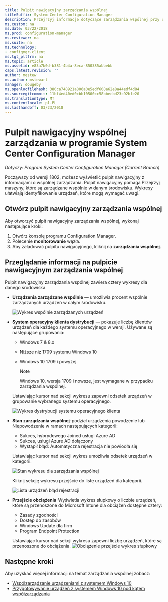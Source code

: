```yaml
---
title: Pulpit nawigacyjny zarządzania wspólnej
titleSuffix: System Center Configuration Manager
description: Przejrzyj informacje dotyczące zarządzania wspólnej przy użyciu pulpitu nawigacyjnego.
ms.custom: na
ms.date: 03/22/2018
ms.prod: configuration-manager
ms.reviewer: na
ms.suite: na
ms.technology:
- configmgr-client
ms.tgt_pltfrm: na
ms.topic: article
ms.assetid: e83a7b0d-b381-4b4a-8eca-850385abbebb
caps.latest.revision: ''
author: mestew
ms.author: mstewart
manager: dougeby
ms.openlocfilehash: 380ca748921a806a0e5edf608a62e8a44edf4d84
ms.sourcegitcommit: 11bf4ed40ed0cbb10500cc58bbecbd23c92bfe20
ms.translationtype: MT
ms.contentlocale: pl-PL
ms.lasthandoff: 03/23/2018
---
```

# <a name="co-management-dashboard-in-system-center-configuration-manager"></a>Pulpit nawigacyjny wspólnej zarządzania w programie System Center Configuration Manager
*Dotyczy: Program System Center Configuration Manager (Current Branch)*

Począwszy od wersji 1802, możesz wyświetlić pulpit nawigacyjny z informacjami o wspólnej zarządzania. Pulpit nawigacyjny pomaga Przejrzyj maszyny, które są zarządzane wspólnie w danym środowisku. Wykresy ułatwiają identyfikowanie urządzeń, które mogą wymagać uwagi.<!--1356648-->

## <a name="open-the-co-management-dashboard"></a>Otwórz pulpit nawigacyjny zarządzania wspólnej
Aby otworzyć pulpit nawigacyjny zarządzania wspólnej, wykonaj następujące kroki: 

1. Otwórz konsolę programu Configuration Manager. 
2. Polecenie **monitorowanie** węzła. 
3. Aby załadować pulpitu nawigacyjnego, kliknij na **zarządzania wspólnej**.

## <a name="reviewing-information-in-the-co-management-dashboard"></a>Przeglądanie informacji na pulpicie nawigacyjnym zarządzania wspólnej

Pulpit nawigacyjny zarządzania wspólnej zawiera cztery wykresy dla danego środowiska. 

- **Urządzenia zarządzane wspólnie** — umożliwia procent wspólnie zarządzanych urządzeń w całym środowisku.

    ![Wykres wspólnie zarządzanych urządzeń](media\co-management-dashboard\Percent-Co-managed-graph.PNG)

- **System operacyjny klienta dystrybucji** — pokazuje liczbę klientów urządzeń dla każdego systemu operacyjnego w wersji. Używane są następujące grupowania: </br>
    - Windows 7 & 8.x
    - Niższe niż 1709 systemu Windows 10
    - Windows 10 1709 i powyżej.

         > [!NOTE] 
         > Windows 10, wersja 1709 i nowsze, jest wymagane w przypadku zarządzania wspólnej.

     Ustawiając kursor nad sekcji wykresu zapewni odsetek urządzeń w grupowanie wybranego systemu operacyjnego.

     ![Wykres dystrybucji systemu operacyjnego klienta](media\co-management-dashboard\Co-management-OS-distribution-graph.PNG)

- **Stan zarządzania wspólnej**-podział urządzenia powodzenie lub Niepowodzenie w ramach następujących kategorii:
    - Sukces, hybrydowego Joined usługi Azure AD
    - Sukces, usługi Azure AD dołączony
    - Wystąpił błąd: Automatyczna rejestracja nie powiodła się
    
     Ustawiając kursor nad sekcji wykres umożliwia odsetek urządzeń w kategorii. 

     ![Stan wykresu dla zarządzania wspólnej](media\co-management-dashboard\Co-management-status-graph.PNG)

     Kliknij sekcję wykresu przejście do listę urządzeń dla kategorii.
 
     ![Lista urządzeń błąd rejestracji](media\co-management-dashboard\Enrollment-Failure_Device-List.PNG)


- **Przejście obciążenia**-Wyświetla wykres słupkowy o liczbie urządzeń, które są przenoszone do Microsoft Intune dla obciążeń dostępne cztery:
    - Zasady zgodności
    - Dostęp do zasobów
    - Windows Update dla firm
    - Program Endpoint Protection

     Ustawiając kursor nad sekcji wykresu zapewni liczbę urządzeń, które są przenoszone do obciążenia. 
     ![Obciążenie przejście wykres słupkowy](media\co-management-dashboard\Workload-Transition.PNG)


## <a name="next-steps"></a>Następne kroki

Aby uzyskać więcej informacji na temat zarządzania wspólnej zobacz:
 - [Współzarządzanie urządzeniami z systemem Windows 10](/sccm/core/clients/manage/co-management-overview.md)
 - [Przygotowywanie urządzeń z systemem Windows 10 pod kątem współzarządzania](/sccm/core/clients/manage/co-management-prepare.md)

    
